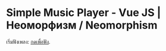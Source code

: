 # Simple Music Player - Vue JS | Неоморфизм / Neomorphism

เริ่มฟังเพลง: [กดเพื่อฟัง](https://looper-dev.github.io/music-player/dist/).

